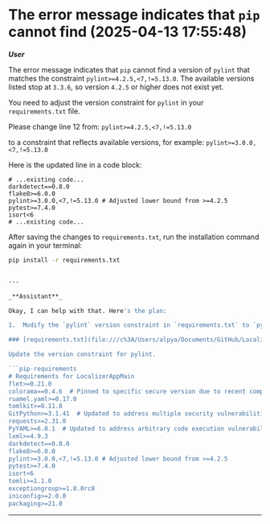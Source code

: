 <!-- Generated by SpecStory -->

# The error message indicates that `pip` cannot find (2025-04-13 17:55:48)

_**User**_

The error message indicates that `pip` cannot find a version of `pylint` that matches the constraint `pylint>=4.2.5,<7,!=5.13.0`. The available versions listed stop at `3.3.6`, so version `4.2.5` or higher does not exist yet.

You need to adjust the version constraint for `pylint` in your `requirements.txt` file.

Please change line 12 from:
`pylint>=4.2.5,<7,!=5.13.0`

to a constraint that reflects available versions, for example:
`pylint>=3.0.0,<7,!=5.13.0`

Here is the updated line in a code block:

````pip-requirements
# ...existing code...
darkdetect==0.8.0
flake8>=6.0.0
pylint>=3.0.0,<7,!=5.13.0 # Adjusted lower bound from >=4.2.5
pytest>=7.4.0
isort<6
# ...existing code...
````

After saving the changes to `requirements.txt`, run the installation command again in your terminal:

```bash
pip install -r requirements.txt


---

_**Assistant**_

Okay, I can help with that. Here's the plan:

1.  Modify the `pylint` version constraint in `requirements.txt` to `pylint>=3.0.0,<7,!=5.13.0`.

### [requirements.txt](file:///c%3A/Users/alpya/Documents/GitHub/LocalizerAppMain/requirements.txt)

Update the version constraint for pylint.

```pip-requirements
# Requirements for LocalizerAppMain
flet>=0.21.0
colorama==0.4.6  # Pinned to specific secure version due to recent compromise
ruamel.yaml>=0.17.0
tomlkit>=0.11.8
GitPython>=3.1.41  # Updated to address multiple security vulnerabilities (CVE-2024-22190, CVE-2023-41040)
requests>=2.31.0
PyYAML>=6.0.1  # Updated to address arbitrary code execution vulnerabilities
lxml>=4.9.3
darkdetect==0.8.0
flake8>=6.0.0
pylint>=3.0.0,<7,!=5.13.0 # Adjusted lower bound from >=4.2.5
pytest>=7.4.0
isort<6
tomli>=1.1.0
exceptiongroup>=1.0.0rc8
iniconfig>=2.0.0
packaging>=21.0
```

---

